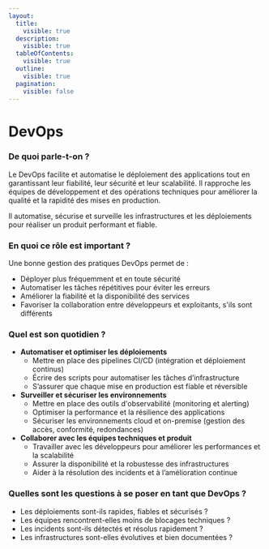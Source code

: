 ```yaml
---
layout:
  title:
    visible: true
  description:
    visible: true
  tableOfContents:
    visible: true
  outline:
    visible: true
  pagination:
    visible: false
---
```


# DevOps

### De quoi parle-t-on ?

Le DevOps facilite et automatise le déploiement des applications tout en garantissant leur fiabilité, leur sécurité et leur scalabilité. Il rapproche les équipes de développement et des opérations techniques pour améliorer la qualité et la rapidité des mises en production.

Il automatise, sécurise et surveille les infrastructures et les déploiements pour réaliser un produit performant et fiable.

### En quoi ce rôle est important ?

Une bonne gestion des pratiques DevOps permet de :

* Déployer plus fréquemment et en toute sécurité
* Automatiser les tâches répétitives pour éviter les erreurs
* Améliorer la fiabilité et la disponibilité des services
* Favoriser la collaboration entre développeurs et exploitants, s'ils sont différents

### Quel est son quotidien ?

* **Automatiser et optimiser les déploiements**
  * Mettre en place des pipelines CI/CD (intégration et déploiement continus)
  * Écrire des scripts pour automatiser les tâches d’infrastructure
  * S’assurer que chaque mise en production est fiable et réversible
* **Surveiller et sécuriser les environnements**
  * Mettre en place des outils d'observabilité (monitoring et alerting)
  * Optimiser la performance et la résilience des applications
  * Sécuriser les environnements cloud et on-premise (gestion des accès, conformité, redondances)
* **Collaborer avec les équipes techniques et produit**
  * Travailler avec les développeurs pour améliorer les performances et la scalabilité
  * Assurer la disponibilité et la robustesse des infrastructures
  * Aider à la résolution des incidents et à l’amélioration continue

### Quelles sont les questions à se poser en tant que DevOps ?

* Les déploiements sont-ils rapides, fiables et sécurisés ?
* Les équipes rencontrent-elles moins de blocages techniques ?
* Les incidents sont-ils détectés et résolus rapidement ?
* Les infrastructures sont-elles évolutives et bien documentées ?
